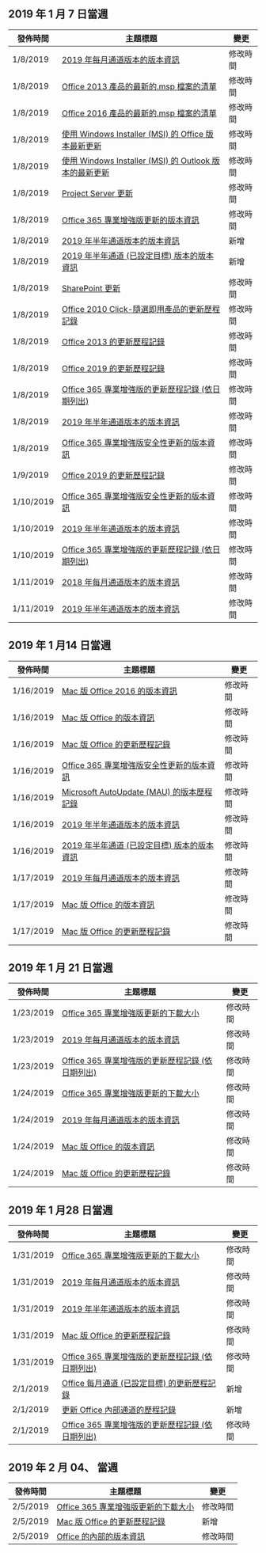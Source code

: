 <!-- This file is generated automatically each week. Changes made to this file will be overwritten.-->




## <a name="week-of-january-07-2019"></a>2019 年 1 月 7 日當週


| 發佈時間 |主題標題 | 變更 |
|------|------------|--------|
| 1/8/2019 | [2019 年每月通道版本的版本資訊](/OfficeUpdates/monthly-channel-2019) | 修改時間 |
| 1/8/2019 | [Office 2013 產品的最新的.msp 檔案的清單](/OfficeUpdates/msp-files-office-2013) | 修改時間 |
| 1/8/2019 | [Office 2016 產品的最新的.msp 檔案的清單](/OfficeUpdates/msp-files-office-2016) | 修改時間 |
| 1/8/2019 | [使用 Windows Installer (MSI) 的 Office 版本最新更新](/OfficeUpdates/office-updates-msi) | 修改時間 |
| 1/8/2019 | [使用 Windows Installer (MSI) 的 Outlook 版本的最新更新](/OfficeUpdates/outlook-updates-msi) | 修改時間 |
| 1/8/2019 | [Project Server 更新](/OfficeUpdates/project-server-updates) | 修改時間 |
| 1/8/2019 | [Office 365 專業增強版更新的版本資訊](/OfficeUpdates/release-notes-office365-proplus) | 修改時間 |
| 1/8/2019 | [2019 年半年通道版本的版本資訊](/OfficeUpdates/semi-annual-channel-2019) | 新增 |
| 1/8/2019 | [2019 年半年通道 (已設定目標) 版本的版本資訊](/OfficeUpdates/semi-annual-channel-targeted-2019) | 新增 |
| 1/8/2019 | [SharePoint 更新](/OfficeUpdates/sharepoint-updates) | 修改時間 |
| 1/8/2019 | [Office 2010 Click-隨選即用產品的更新歷程記錄](/OfficeUpdates/update-history-office-2010-click-to-run) | 修改時間 |
| 1/8/2019 | [Office 2013 的更新歷程記錄](/OfficeUpdates/update-history-office-2013) | 修改時間 |
| 1/8/2019 | [Office 2019 的更新歷程記錄](/OfficeUpdates/update-history-office-2019) | 修改時間 |
| 1/8/2019 | [Office 365 專業增強版的更新歷程記錄 (依日期列出)](/OfficeUpdates/update-history-office365-proplus-by-date) | 修改時間 |
| 1/8/2019 | [2019 年半年通道版本的版本資訊](/OfficeUpdates/semi-annual-channel-2019) | 修改時間 |
| 1/8/2019 | [Office 365 專業增強版安全性更新的版本資訊](/OfficeUpdates/office365-proplus-security-updates) | 修改時間 |
| 1/9/2019 | [Office 2019 的更新歷程記錄](/OfficeUpdates/update-history-office-2019) | 修改時間 |
| 1/10/2019 | [Office 365 專業增強版安全性更新的版本資訊](/OfficeUpdates/office365-proplus-security-updates) | 修改時間 |
| 1/10/2019 | [2019 年半年通道版本的版本資訊](/OfficeUpdates/semi-annual-channel-2019) | 修改時間 |
| 1/10/2019 | [Office 365 專業增強版的更新歷程記錄 (依日期列出)](/OfficeUpdates/update-history-office365-proplus-by-date) | 修改時間 |
| 1/11/2019 | [2018 年每月通道版本的版本資訊](/OfficeUpdates/monthly-channel-2018) | 修改時間 |
| 1/11/2019 | [2019 年半年通道版本的版本資訊](/OfficeUpdates/semi-annual-channel-2019) | 修改時間 |


## <a name="week-of-january-14-2019"></a>2019 年 1 月14 日當週


| 發佈時間 |主題標題 | 變更 |
|------|------------|--------|
| 1/16/2019 | [Mac 版 Office 2016 的版本資訊](/OfficeUpdates/release-notes-office-2016-mac) | 修改時間 |
| 1/16/2019 | [Mac 版 Office 的版本資訊](/OfficeUpdates/release-notes-office-for-mac) | 修改時間 |
| 1/16/2019 | [Mac 版 Office 的更新歷程記錄](/OfficeUpdates/update-history-office-for-mac) | 修改時間 |
| 1/16/2019 | [Office 365 專業增強版安全性更新的版本資訊](/OfficeUpdates/office365-proplus-security-updates) | 修改時間 |
| 1/16/2019 | [Microsoft AutoUpdate (MAU) 的版本歷程記錄](/OfficeUpdates/release-history-microsoft-autoupdate) | 修改時間 |
| 1/16/2019 | [2019 年半年通道版本的版本資訊](/OfficeUpdates/semi-annual-channel-2019) | 修改時間 |
| 1/16/2019 | [2019 年半年通道 (已設定目標) 版本的版本資訊](/OfficeUpdates/semi-annual-channel-targeted-2019) | 修改時間 |
| 1/17/2019 | [2019 年每月通道版本的版本資訊](/OfficeUpdates/monthly-channel-2019) | 修改時間 |
| 1/17/2019 | [Mac 版 Office 的版本資訊](/OfficeUpdates/release-notes-office-for-mac) | 修改時間 |
| 1/17/2019 | [Mac 版 Office 的更新歷程記錄](/OfficeUpdates/update-history-office-for-mac) | 修改時間 |


## <a name="week-of-january-21-2019"></a>2019 年 1 月 21 日當週


| 發佈時間 |主題標題 | 變更 |
|------|------------|--------|
| 1/23/2019 | [Office 365 專業增強版更新的下載大小](/OfficeUpdates/download-sizes-office365-proplus-updates) | 修改時間 |
| 1/23/2019 | [2019 年每月通道版本的版本資訊](/OfficeUpdates/monthly-channel-2019) | 修改時間 |
| 1/23/2019 | [Office 365 專業增強版的更新歷程記錄 (依日期列出)](/OfficeUpdates/update-history-office365-proplus-by-date) | 修改時間 |
| 1/24/2019 | [Office 365 專業增強版更新的下載大小](/OfficeUpdates/download-sizes-office365-proplus-updates) | 修改時間 |
| 1/24/2019 | [2019 年每月通道版本的版本資訊](/OfficeUpdates/monthly-channel-2019) | 修改時間 |
| 1/24/2019 | [Mac 版 Office 的版本資訊](/OfficeUpdates/release-notes-office-for-mac) | 修改時間 |
| 1/24/2019 | [Mac 版 Office 的更新歷程記錄](/OfficeUpdates/update-history-office-for-mac) | 修改時間 |


## <a name="week-of-january-28-2019"></a>2019 年 1 月28 日當週


| 發佈時間 |主題標題 | 變更 |
|------|------------|--------|
| 1/31/2019 | [Office 365 專業增強版更新的下載大小](/OfficeUpdates/download-sizes-office365-proplus-updates) | 修改時間 |
| 1/31/2019 | [2019 年每月通道版本的版本資訊](/OfficeUpdates/monthly-channel-2019) | 修改時間 |
| 1/31/2019 | [2019 年半年通道版本的版本資訊](/OfficeUpdates/semi-annual-channel-2019) | 修改時間 |
| 1/31/2019 | [Mac 版 Office 的更新歷程記錄](/OfficeUpdates/update-history-office-for-mac) | 修改時間 |
| 1/31/2019 | [Office 365 專業增強版的更新歷程記錄 (依日期列出)](/OfficeUpdates/update-history-office365-proplus-by-date) | 修改時間 |
| 2/1/2019 | [Office 每月通道 (已設定目標) 的更新歷程記錄](/OfficeUpdates/update-history-monthly-channel-targeted) | 新增 |
| 2/1/2019 | [更新 Office 內部通道的歷程記錄](/OfficeUpdates/update-history-office-insider) | 新增 |
| 2/1/2019 | [Office 365 專業增強版的更新歷程記錄 (依日期列出)](/OfficeUpdates/update-history-office365-proplus-by-date) | 修改時間 |


## <a name="week-of-february-04-2019"></a>2019 年 2 月 04、 當週


| 發佈時間 |主題標題 | 變更 |
|------|------------|--------|
| 2/5/2019 | [Office 365 專業增強版更新的下載大小](/OfficeUpdates/download-sizes-office365-proplus-updates) | 修改時間 |
| 2/5/2019 | [Mac 版 Office 的更新歷程記錄](/OfficeUpdates/release-notes-office-insider) | 新增 |
| 2/5/2019 | [Office 的內部的版本資訊](/OfficeUpdates/release-notes-office-insider) | 修改時間 |
